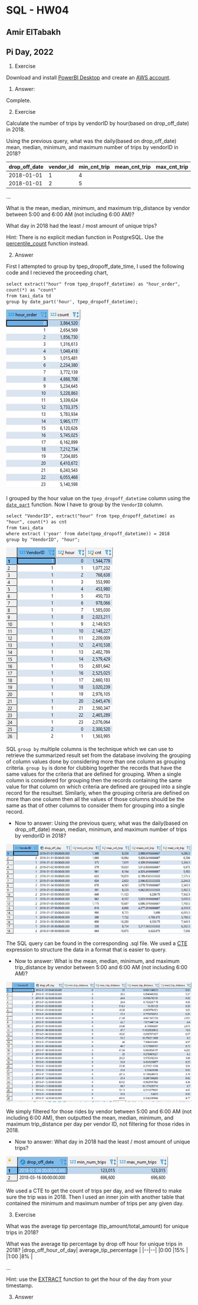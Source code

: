 # SQL - HW04
## Amir ElTabakh
## Pi Day, 2022

1. Exercise

Download and install [PowerBI Desktop](https://www.microsoft.com/en-us/download/details.aspx?id=58494) and  create an [AWS account](https://portal.aws.amazon.com/billing/signup#/start). 

1. Answer:

Complete.

2. Exercise

Calculate the number of trips by vendorID by hour(based on drop_off_date) in 2018.

Using the previous query, what was the daily(based on drop_off_date) mean, median, minimum, and maximum number of trips by vendorID in 2018?  

|drop_off_date|vendor_id| min_cnt_trip| mean_cnt_trip| max_cnt_trip|
|--|--|--|--|--|
|2018-01-01  |1  |4  |
|2018-01-01  |2  |5  |
...

What is the mean, median, minimum, and maximum trip_distance by vendor between 5:00 and 6:00 AM (not including 6:00 AM)?

What day in 2018 had the least / most amount of unique trips?


Hint: There is no explicit median function in PostgreSQL. Use the [percentile_count](https://www.postgresql.org/docs/9.4/functions-aggregate.html) function instead.

2. Answer

First I attempted to group by tpep_dropoff_date_time, I used the following code and I recieved the proceeding chart,

```
select extract("hour" from tpep_dropoff_datetime) as "hour_order", count(*) as "count"
from taxi_data td 
group by date_part('hour', tpep_dropoff_datetime);
```

![](https://github.com/sfnxboy/SQL_Math-290/blob/main/homeworks/HW05/images/sql_hw05_01.png)

I grouped by the hour value on the `tpep_dropoff_datetime` column using the [`date_part`](https://www.educba.com/postgresql-date_part/) function. Now I have to group by the `VendorID` column.

```
select "VendorID", extract("hour" from tpep_dropoff_datetime) as "hour", count(*) as cnt
from taxi_data 
where extract ('year' from date(tpep_dropoff_datetime)) = 2018
group by "VendorID", "hour";
```

![](https://github.com/sfnxboy/SQL_Math-290/blob/main/homeworks/HW05/images/sql_hw05_02.png)

SQL `group by` multiple columns is the technique which we can use to retrieve the summarized result set from the database involving the grouping of column values done by considering more than one column as grouping criteria. `group by` is done for clubbing together the records that have the same values for the criteria that are defined for grouping. When a single column is considered for grouping then the records containing the same value for that column on which criteria are defined are grouped into a single record for the resultset. Similarly, when the grouping criteria are defined on more than one column then all the values of those columns should be the same as that of other columns to consider them for grouping into a single record. 

- Now to answer: Using the previous query, what was the daily(based on drop_off_date) mean, median, minimum, and maximum number of trips by vendorID in 2018? 

![](https://github.com/sfnxboy/SQL_Math-290/blob/main/homeworks/HW05/images/sql_hw05_03.png)

The SQL query can be found in the corresponding .sql file. We used a [CTE](https://www.geeksforgeeks.org/cte-in-sql/) expression to structure the data in a format that is easier to query.

- Now to answer: What is the mean, median, minimum, and maximum trip_distance by vendor between 5:00 and 6:00 AM (not including 6:00 AM)?

![](https://github.com/sfnxboy/SQL_Math-290/blob/main/homeworks/HW05/images/sql_hw05_04.png)

We simply filtered for those rides by vendor between 5:00 and 6:00 AM (not including 6:00 AM), then outputted the mean, median, minimum, and maximum trip_distance per day per vendor ID, not filtering for those rides in 2018.

- Now to answer: What day in 2018 had the least / most amount of unique trips?

![](https://github.com/sfnxboy/SQL_Math-290/blob/main/homeworks/HW05/images/sql_hw05_05.png)

We used a CTE to get the count of trips per day, and we filtered to make sure the trip was in 2018. Then I used an inner join with another table that contained the minimum and maximum number of trips per any given day.

3. Exercise

What was the average tip percentage (tip_amount/total_amount) for unique trips in 2018?

What was the average  tip percentage by drop off hour for unique trips in 2018?
|drop_off_hour_of_day| average_tip_percentage |
|--|--|
|0:00  |15%  |
|1:00  |8%  |

...


Hint: use the [EXTRACT](https://www.postgresql.org/docs/9.1/functions-datetime.html) function to get the hour of the day from your timestamp.

3. Answer

